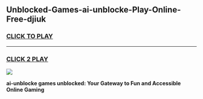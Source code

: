 
## Unblocked-Games-ai-unblocke-Play-Online-Free-djiuk
<h3>
<a href="https://premium76.site?title=ai-unblocke&ref=26A">CLICK TO PLAY</a></h3>
<hr>

<h3>
<a href="https://premium76.site?title=ai-unblocke&ref=26A">CLICK 2 PLAY</a>
  
</h3>

<a href="https://premium76.site?title=ai-unblocke&ref=26A"><img src="https://clearcache.store/games.png"></a>


**ai-unblocke games unblocked: Your Gateway to Fun and Accessible Online Gaming**
